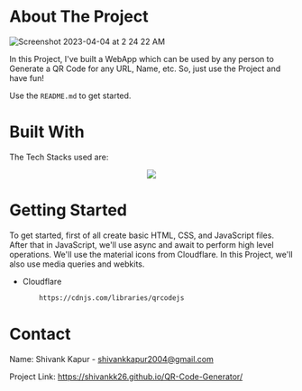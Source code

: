 <!-- ABOUT THE PROJECT -->
# About The Project
![Screenshot 2023-04-04 at 2 24 22 AM](https://user-images.githubusercontent.com/115289871/229625551-577dfddb-1ab6-4685-bc9c-82f1f4067065.png)




In this Project, I've built a WebApp which can be used by any person to Generate a QR Code for any URL, Name, etc. So, just use the Project and have fun!



Use the `README.md` to get started.



<!-- BUILT WITH -->
# Built With

The Tech Stacks used are:

<div align="center">
<a href="https://skillicons.dev">
    <img src="https://skillicons.dev/icons?i=html,css,js" />
</a>
</div>



<!-- GETTING STARTED -->
# Getting Started
To get started, first of all create basic HTML, CSS, and JavaScript files. After that in JavaScript, we'll use async and await to perform high level operations. We'll use the material icons from Cloudflare. In this Project, we'll also use media queries and webkits.



* Cloudflare

  ```sh
      https://cdnjs.com/libraries/qrcodejs
  ```
  


<!-- CONTACT -->
# Contact

Name: Shivank Kapur - shivankkapur2004@gmail.com

Project Link: https://shivankk26.github.io/QR-Code-Generator/

